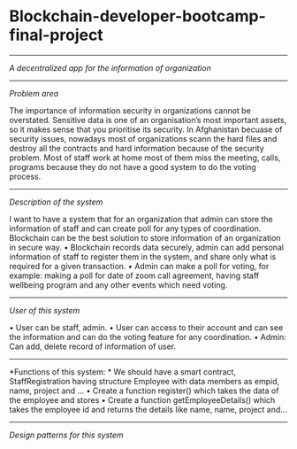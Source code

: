 # Blockchain-developer-bootcamp-final-project
_____________________________________________________________________________________
*A decentralized app for the information of organization*
_____________________________________________________________________________________
*Problem area*

The importance of information security in organizations cannot be overstated. Sensitive data is one of an organisation’s most important assets, so it makes sense that you prioritise its security. In Afghanistan becuase of security issues, nowadays most of organizations scann the hard files and destroy all the contracts and hard information because of the security problem. Most of staff work at home most of them miss the meeting, calls, programs because they do not have a good system to do the voting process.
_____________________________________________________________________________________
*Description of the system*

I want to have a system that for an organization that admin can store the information of staff and can create poll for any types of coordination.
Blockchain can be the best solution to store information of an organization in secure way. 
•	Blockchain records data securely, admin can add personal information of staff to register them in the system, and share only what is required for a given transaction.
•	Admin can make a poll for voting, for example: making a poll for date of zoom call agreement, having staff wellbeing  program and any other events which need voting.
_____________________________________________________________________________________
*User of this system*

•	User can be staff, admin.
•	User can access to their account and can see the information and can do the voting feature for any coordination.
•	Admin: Can add, delete record of information of user.
_____________________________________________________________________________________


*Functions of this system: *
 We should have a smart contract, StaffRegistration having structure Employee with data members as empid, name, project and ...
•	Create a function register() which takes the data of the employee and stores 
•	Create a function getEmployeeDetails() which takes the employee id and returns the details like name, name, project and...
_____________________________________________________________________________________
*Design patterns for this system*





